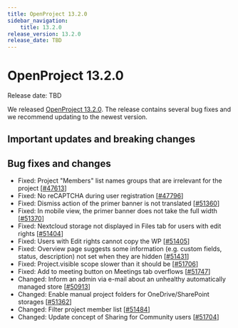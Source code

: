 ```yaml
---
title: OpenProject 13.2.0
sidebar_navigation:
    title: 13.2.0
release_version: 13.2.0
release_date: TBD
---
```


# OpenProject 13.2.0

Release date: TBD

We released [OpenProject 13.2.0](https://community.openproject.com/versions/1979).
The release contains several bug fixes and we recommend updating to the newest version.


## Important updates and breaking changes

<!-- Remove this section if empty, add to it in pull requests linking to tickets and provide information -->

<!--more-->

## Bug fixes and changes

<!-- update this list when updating the draft -->

- Fixed: Project "Members" list names groups that are irrelevant for the project \[[#47613](https://community.openproject.com/wp/47613)\]
- Fixed: No reCAPTCHA during user registration \[[#47796](https://community.openproject.com/wp/47796)\]
- Fixed: Dismiss action of the primer banner is not translated \[[#51360](https://community.openproject.com/wp/51360)\]
- Fixed: In mobile view, the primer banner does not take the full width \[[#51370](https://community.openproject.com/wp/51370)\]
- Fixed: Nextcloud storage not displayed in Files tab for users with edit rights \[[#51404](https://community.openproject.com/wp/51404)\]
- Fixed: Users with Edit rights cannot copy the WP \[[#51405](https://community.openproject.com/wp/51405)\]
- Fixed: Overview page suggests some information (e.g. custom fields, status, description) not set when they are hidden \[[#51431](https://community.openproject.com/wp/51431)\]
- Fixed: Project.visible scope slower than it should be \[[#51706](https://community.openproject.com/wp/51706)\]
- Fixed: Add to meeting button on Meetings tab overflows \[[#51747](https://community.openproject.com/wp/51747)\]
- Changed: Inform an admin via e-mail about an unhealthy automatically managed store \[[#50913](https://community.openproject.com/wp/50913)\]
- Changed: Enable manual project folders for OneDrive/SharePoint storages \[[#51362](https://community.openproject.com/wp/51362)\]
- Changed: Filter project member list \[[#51484](https://community.openproject.com/wp/51484)\]
- Changed: Update concept of Sharing for Community users \[[#51704](https://community.openproject.com/wp/51704)\]
